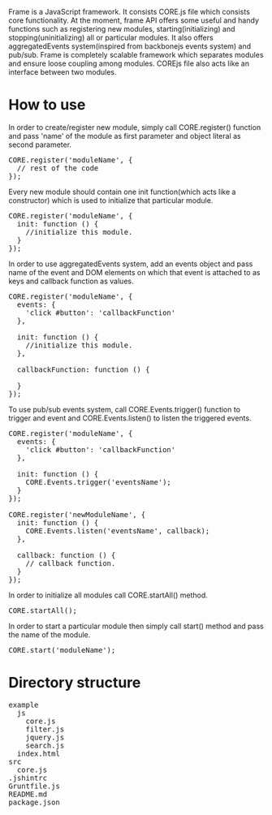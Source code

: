 Frame is a JavaScript framework. It consists CORE.js file which consists core functionality. At the moment, frame API offers some useful and handy functions such as registering new modules, starting(initializing) and stopping(uninitializing) all or particular modules. It also offers aggregatedEvents system(inspired from backbonejs events system) and pub/sub. Frame is completely scalable framework which separates modules and ensure loose coupling among modules. COREjs file also acts like an interface between two modules.
<h1>How to use</h1>
In order to create/register new module, simply call CORE.register() function and pass 'name' of the module as first parameter and object literal as second parameter.

<pre>
CORE.register('moduleName', {
  // rest of the code
});
</pre>

Every new module should contain one init function(which acts like a constructor) which is used to initialize that particular module.

<pre>
CORE.register('moduleName', {
  init: function () {
    //initialize this module.
  }
});
</pre>

In order to use aggregatedEvents system, add an events object and pass name of the event and DOM elements on which that event is attached to as keys and callback function as values.

<pre>
CORE.register('moduleName', {
  events: {
    'click #button': 'callbackFunction'
  },
  
  init: function () {
    //initialize this module.
  },
  
  callbackFunction: function () {
    
  }
});
</pre>

To use pub/sub events system, call CORE.Events.trigger() function to trigger and event and CORE.Events.listen() to listen the triggered events.

<pre>
CORE.register('moduleName', {
  events: {
    'click #button': 'callbackFunction'
  },
  
  init: function () {
    CORE.Events.trigger('eventsName');
  }
});

CORE.register('newModuleName', {
  init: function () {
    CORE.Events.listen('eventsName', callback);
  },
  
  callback: function () {
    // callback function.
  }
});
</pre>
In order to initialize all modules call CORE.startAll() method.
<pre>
CORE.startAll();
</pre>
In order to start a particular module then simply call start() method and pass the name of the module.
<pre>
CORE.start('moduleName');
</pre>
<h1>Directory structure</h1>
<pre>
example
  js
    core.js
    filter.js
    jquery.js
    search.js
  index.html
src
  core.js
.jshintrc
Gruntfile.js
README.md
package.json
</pre>
